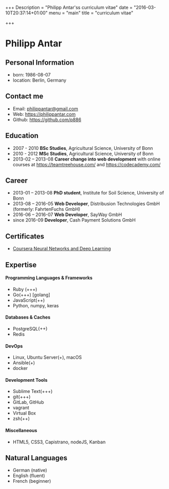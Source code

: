 +++
Description = "Philipp Antar'ss curriculum vitae"
date = "2016-03-10T20:37:14+01:00"
menu = "main"
title = "curriculum vitae"

+++
# Philipp Antar

## Personal Information
- born: 1986-08-07
- location: Berlin, Germany

## Contact me
- Email: philippantar@gmail.com
- Web: https://philippantar.com
- Github: https://github.com/p886

## Education
- 2007 - 2010 **BSc Studies**, Agricultural Science, University of Bonn
- 2010 - 2012 **MSc Studies**, Agricultural Science, University of Bonn
- 2013-02 – 2013-08 **Career change into web development** with online courses at https://teamtreehouse.com/ and https://codecademy.com/

## Career
- 2013-01 – 2013-08 **PhD student**, Institute for Soil Science, University of Bonn
- 2013-08 – 2016-05 **Web Developer**, Distribusion Technologies GmbH (formerly: FahrtenFuchs GmbH)
- 2016-06 – 2016-07 **Web Developer**, SayWay GmbH
- since 2016-09 **Developer**, Cash Payment Solutions GmbH

## Certificates

- [Coursera Neural Networks and Deep Learning](.././coursera_nndl.pdf)

## Expertise
#### Programming Languages & Frameworks
  - Ruby (+++)
  - Go(+++) [golang]
  - JavaScript(++)
  - Python, numpy, keras

#### Databases & Caches
  - PostgreSQL(++)
  - Redis

#### DevOps
  - Linux, Ubuntu Server(+), macOS
  - Ansible(+)
  - docker

#### Development Tools
  - Sublime Text(+++)
  - git(+++)
  - GitLab, GitHub
  - vagrant
  - Virtual Box
  - zsh(++)

#### Miscellaneous
  - HTML5, CSS3, Capistrano, nodeJS, Kanban

## Natural Languages
- German (native)
- English (fluent)
- French (beginner)
